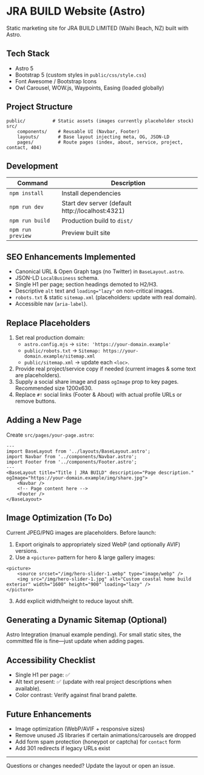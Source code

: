 # JRA BUILD Website (Astro)

Static marketing site for JRA BUILD LIMITED (Waihi Beach, NZ) built with Astro.

## Tech Stack
* Astro 5
* Bootstrap 5 (custom styles in `public/css/style.css`)
* Font Awesome / Bootstrap Icons
* Owl Carousel, WOW.js, Waypoints, Easing (loaded globally)

## Project Structure
```
public/          # Static assets (images currently placeholder stock)
src/
	components/    # Reusable UI (Navbar, Footer)
	layouts/       # Base layout injecting meta, OG, JSON-LD
	pages/         # Route pages (index, about, service, project, contact, 404)
```

## Development
| Command | Description |
| ------- | ----------- |
| `npm install` | Install dependencies |
| `npm run dev` | Start dev server (default http://localhost:4321) |
| `npm run build` | Production build to `dist/` |
| `npm run preview` | Preview built site |

## SEO Enhancements Implemented
* Canonical URL & Open Graph tags (no Twitter) in `BaseLayout.astro`.
* JSON-LD `LocalBusiness` schema.
* Single H1 per page; section headings demoted to H2/H3.
* Descriptive `alt` text and `loading="lazy"` on non-critical images.
* `robots.txt` & static `sitemap.xml` (placeholders: update with real domain).
* Accessible nav (`aria-label`).

## Replace Placeholders
1. Set real production domain:
	 * `astro.config.mjs` -> `site: 'https://your-domain.example'`
	 * `public/robots.txt` -> `Sitemap: https://your-domain.example/sitemap.xml`
	 * `public/sitemap.xml` -> update each `<loc>`.
2. Provide real project/service copy if needed (current images & some text are placeholders).
3. Supply a social share image and pass `ogImage` prop to key pages. Recommended size 1200x630.
4. Replace `#!` social links (Footer & About) with actual profile URLs or remove buttons.

## Adding a New Page
Create `src/pages/your-page.astro`:
```astro
---
import BaseLayout from '../layouts/BaseLayout.astro';
import Navbar from '../components/Navbar.astro';
import Footer from '../components/Footer.astro';
---
<BaseLayout title="Title | JRA BUILD" description="Page description." ogImage="https://your-domain.example/img/share.jpg">
	<Navbar />
	<!-- Page content here -->
	<Footer />
</BaseLayout>
```

## Image Optimization (To Do)
Current JPEG/PNG images are placeholders. Before launch:
1. Export originals to appropriately sized WebP (and optionally AVIF) versions.
2. Use a `<picture>` pattern for hero & large gallery images:
```astro
<picture>
	<source srcset="/img/hero-slider-1.webp" type="image/webp" />
	<img src="/img/hero-slider-1.jpg" alt="Custom coastal home build exterior" width="1600" height="900" loading="lazy" />
</picture>
```
3. Add explicit width/height to reduce layout shift.

## Generating a Dynamic Sitemap (Optional)
Astro Integration (manual example pending). For small static sites, the committed file is fine—just update when adding pages.

## Accessibility Checklist
* Single H1 per page: ✅
* Alt text present: ✅ (update with real project descriptions when available).
* Color contrast: Verify against final brand palette.

## Future Enhancements
* Image optimization (WebP/AVIF + responsive sizes)
* Remove unused JS libraries if certain animations/carousels are dropped
* Add form spam protection (honeypot or captcha) for `contact` form
* Add 301 redirects if legacy URLs exist

---
Questions or changes needed? Update the layout or open an issue.
